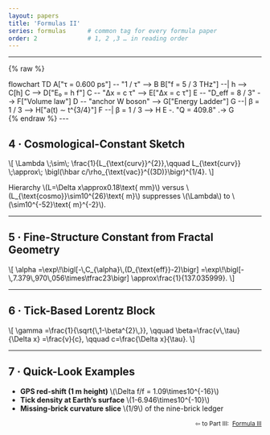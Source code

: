 ```yaml
---
layout: papers
title: 'Formulas II'
series: formulas      # common tag for every formula paper
order: 2              # 1, 2 ,3 … in reading order
---
```


---
{% raw %}
<div class="mermaid" markdown="0">
flowchart TD
  A["τ = 0.600 ps"] -- "1 / τ" --> B
  B["f = 5 / 3 THz"] --| h --> C[h]
  C --> D["E₀ = h f"]
  C -- "Δx = c τ" --> E["Δx = c τ"]
  E -- "D_eff = 8 / 3" --> F["Volume law"]
  D -- "anchor W boson" --> G["Energy Ladder"]
  G --| β = 1 / 3 --> H["a(t) ∼ t^{3/4}"]
  F --| β = 1 / 3 --> H
  E  -. "Q = 409.8" .-> G
  
  </div>
  {% endraw %}
---

<h2>4 · Cosmological-Constant Sketch</h2>

<div class="eq">
  \[ \Lambda \;\sim\; \frac{1}{L_{\text{curv}}^{2}},\qquad L_{\text{curv}}
  \;\approx\; \bigl(\hbar c/\rho_{\text{vac}}^{(3D)}\bigr)^{1/4}. \]
</div>

<p>
  Hierarchy \(L=\Delta x\approx0.18\text{ mm}\) versus
  \(L_{\text{cosmo}}\sim10^{26}\text{ m}\) suppresses \(\Lambda\) to
  \(\sim10^{-52}\text{ m}^{-2}\).
</p>

<hr />

<h2>5 · Fine-Structure Constant from Fractal Geometry</h2>

<div class="eq">
  \[ \alpha =\exp\!\bigl[-\,C_{\alpha}\,(D_{\text{eff}}-2)\bigr]
  =\exp\!\bigl[-\,7.379\,970\,056\times\tfrac23\bigr]
  \approx\frac{1}{137.035999}. \]
</div>

<hr />

<h2>6 · Tick-Based Lorentz Block</h2>

<div class="eq">
  \[ \gamma =\frac{1}{\sqrt{\,1-\beta^{2}\,}}, \qquad
  \beta=\frac{v\,\tau}{\Delta x} =\frac{v}{c}, \qquad c=\frac{\Delta x}{\tau}.
  \]
</div>

<hr />

<h2>7 · Quick-Look Examples</h2>

<ul>
  <li>
    <strong>GPS red-shift (1 m height)</strong>
    \(\Delta f/f = 1.09\times10^{-16}\)
  </li>
  <li>
    <strong>Tick density at Earth’s surface</strong>
    \(1-6.946\times10^{-10}\)
  </li>
  <li>
    <strong>Missing-brick curvature slice</strong>
    \(1/9\) of the nine-brick ledger
  </li>
</ul>

<p style="text-align: right; font-size: 0.85em">
  ⇦ to Part III:&nbsp;
  <a class="button" href="Formulas_III.html" target="_blank">Formula III</a>
</p>
